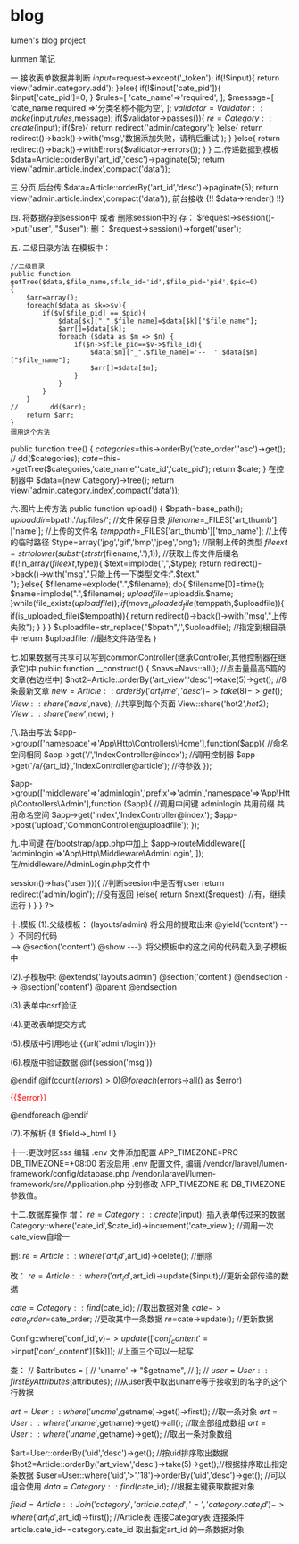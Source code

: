 # blog
lumen's blog project

lunmen 笔记

一.接收表单数据并判断
$input=$request->except('_token');
if(!$input){
	return view('admin.category.add');
}else{
	if(!$input['cate_pid']){
		$input['cate_pid']=0;
	}
	$rules=[
		'cate_name'=>'required',
	];
	$message=[
		'cate_name.required'=>'分类名称不能为空',
	];
	$validator=Validator::make($input,$rules,$message);
	if($validator->passes()){
	   $re= Category::create($input);
		if($re){
			return redirect('admin/category');
		}else{
			return redirect()->back()->with('msg','数据添加失败，请稍后重试');
		}
	}else{
		return redirect()->back()->withErrors($validator->errors());
	}
}
二.传递数据到模板
$data=Article::orderBy('art_id','desc')->paginate(5);
return view('admin.article.index',compact('data'));

三.分页
后台传 	   $data=Article::orderBy('art_id','desc')->paginate(5);
		   return view('admin.article.index',compact('data'));
前台接收    {!! $data->render() !!}
		
四. 将数据存到session中 或者 删除session中的
存：  $request->session()->put('user', "$user");
删：  $request->session()->forget('user');

五. 二级目录方法
在模板中：

	//二级目录
	public function getTree($data,$file_name,$file_id='id',$file_pid='pid',$pid=0)
	{
		$arr=array();
		foreach($data as $k=>$v){
			if($v[$file_pid] == $pid){
				$data[$k]["_".$file_name]=$data[$k]["$file_name"];
				$arr[]=$data[$k];
				foreach ($data as $m => $n) {
					if($n->$file_pid==$v->$file_id){
						$data[$m]["_".$file_name]='--  '.$data[$m]["$file_name"];
						$arr[]=$data[$m];
					}
				}
			}
		}
	//        dd($arr);
		return $arr;
	}
	调用这个方法
public function tree()
{
	$categories=$this->orderBy('cate_order','asc')->get();
	// dd($categories);
	$cate=$this->getTree($categories,'cate_name','cate_id','cate_pid');
	return $cate;
}
在控制器中
	$data=(new Category)->tree();
    return view('admin.category.index',compact('data'));

六.图片上传方法
public function upload()
{
	$bpath=base_path();
	$uploaddir=$bpath.'/upfiles/';  //文件保存目录
	$filename=$_FILES['art_thumb']['name']; //上传的文件名
	$temppath=$_FILES['art_thumb']['tmp_name']; //上传的临时路径
	$type=array('jpg','gif','bmp','jpeg','png'); //限制上传的类型
	$fileext=strtolower(substr(strstr($filename,'.'),1)); //获取上传文件后缀名
	if(!in_array($fileext,$type)){
		$text=implode(",",$type);
		return redirect()->back()->with('msg',"只能上传一下类型文件:".$text."<br>");
	}else{
		$filename=explode(".",$filename);
		do{
			$filename[0]=time();
			$name=implode(".",$filename);
			$uploadfile=$uploaddir.$name;
		}while(file_exists($uploadfile));
		if(move_uploaded_file($temppath,$uploadfile)){
			if(is_uploaded_file($temppath)){
				return redirect()->back()->with('msg',"上传失败");
			}
		}
	}
	$uploadfile=str_replace("$bpath",'',$uploadfile); //指定到根目录中
	return $uploadfile; //最终文件路径名
}

七.如果数据有共享可以写到commonController(继承Controller,其他控制器在继承它)中
 public function __construct()
{
	$navs=Navs::all();
	//点击量最高5篇的文章(右边栏中)
	$hot2=Article::orderBy('art_view','desc')->take(5)->get();
	//8条最新文章
	$new=Article::orderBy('art_time','desc')->take(8)->get();
	View::share('navs',$navs);   //共享到每个页面
	View::share('hot2',$hot2);	 
	View::share('new',$new);
}

八.路由写法
$app->group(['namespace'=>'App\Http\Controllers\Home'],function($app){   //命名空间相同
    $app->get('/','IndexController@index');      						 //调用控制器
    $app->get('/a/{art_id}','IndexController@article');					 //待参数
});

$app->group(['middleware'=>'adminlogin','prefix'=>'admin','namespace'=>'App\Http\Controllers\Admin'],function ($app){
			 //调用中间键 adminlogin      共用前缀			 共用命名空间
   $app->get('index','IndexController@index');
   $app->post('upload','CommonController@uploadfile');
});
		
九.中间键
在/bootstrap/app.php中加上
 $app->routeMiddleware([
    'adminlogin'=>'App\Http\Middleware\AdminLogin',
 ]);
在/middleware/AdminLogin.php文件中
<?php namespace App\Http\Middleware;
use Closure;
class AdminLogin {
public function handle($request, Closure $next)
{
	if(!($request->session()->has('user'))){   //判断seesion中是否有user
		return redirect('admin/login');			//没有返回
	}else{
		return $next($request);					//有，继续运行
	}
}

}
?>

十.模板
(1).父级模板： (layouts/admin)
	将公用的提取出来
	@yield('content') -- 》不同的代码            
-->	@section('content') @show ---》将父模板中的这之间的代码载入到子模板中

(2).子模板中:
	@extends('layouts.admin')
	@section('content') 
	@endsection
--> @section('content')  @parent @endsection

(3).表单中csrf验证
<input type="hidden" name="_token" value="{{ csrf_token() }}">

(4).更改表单提交方式
 <input type="hidden" name="_method" value="put" />

(5).模版中引用地址
 {{url('admin/login')}}

(6).模版中验证数据
 @if(session('msg'))
	<p style="color: red"><?php  echo session('msg')?></p>
@endif
@if(count($errors)>0)
@foreach($errors->all() as $error)
	<p style="color: red">{{$error}}</p>
@endforeach
@endif

(7).不解析
 {!! $field->_html !!}

十一:更改时区sss
编辑 .env 文件添加配置
APP_TIMEZONE=PRC
DB_TIMEZONE=+08:00
若没启用 .env 配置文件, 编辑
/vendor/laravel/lumen-framework/config/database.php
/vendor/laravel/lumen-framework/src/Application.php
分别修改 APP_TIMEZONE 和 DB_TIMEZONE 参数值。


十二.数据库操作
增：
 $re= Category::create($input); 插入表单传过来的数据
 Category::where('cate_id',$cate_id)->increment('cate_view'); //调用一次cate_view自增一

删:
 $re=Article::where('art_id',$art_id)->delete(); //删除

改：
 $re=Article::where('art_id',$art_id)->update($input);//更新全部传递的数据

$cate=Category::find($cate_id);			//取出数据对象
$cate->cate_order=$cate_order;			//更改其中一条数据
$re=$cate->update();					//更新数据

Config::where('conf_id',$v)->update(['conf_content'=>$input['conf_content'][$k]]); //上面三个可以一起写

查：
  // $attributes = [
	// 'uname' => "$getname",
 // ];
 // $user = User::firstByAttributes($attributes); //从user表中取出uname等于接收到的名字的这个行数据

$art=User::where('uname',$getname)->get()->first(); //取一条对象
$art=User::where('uname',$getname)->get()->all(); //取全部组成数组
$art=User::where('uname',$getname)->get();  //取出一条对象数组

$art=User::orderBy('uid','desc')->get();  //按uid排序取出数据
$hot2=Article::orderBy('art_view','desc')->take(5)->get();//根据排序取出指定条数据
$user=User::where('uid','>','18')->orderBy('uid','desc')->get(); //可以组合使用
$data=Category::find($cate_id); //根据主键获取数据对象


$field=Article::Join('category','article.cate_id','=','category.cate_id')->where('art_id',$art_id)->first();
//Article表 连接Category表 连接条件 article.cate_id==category.cate_id 取出指定art_id 的一条数据对象






